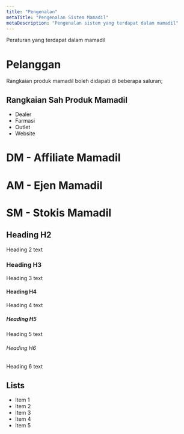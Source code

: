 ```yaml
---
title: "Pengenalan"
metaTitle: "Pengenalan Sistem Mamadil"
metaDescription: "Pengenalan sistem yang terdapat dalam mamadil"
---
```


Peraturan yang terdapat dalam mamadil

# Pelanggan
Rangkaian produk mamadil boleh didapati di beberapa saluran;
## Rangkaian Sah Produk Mamadil
- Dealer
- Farmasi
- Outlet
- Website

# DM - Affiliate Mamadil

# AM - Ejen Mamadil

# SM - Stokis Mamadil

## Heading H2
Heading 2 text

### Heading H3
Heading 3 text

#### Heading H4
Heading 4 text

##### Heading H5
Heading 5 text

###### Heading H6
Heading 6 text

## Lists
- Item 1
- Item 2
- Item 3
- Item 4
- Item 5
